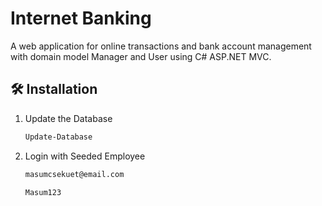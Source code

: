 # Internet Banking

A web application for online transactions and bank account management with domain model Manager and User using C# ASP.NET MVC. 

## 🛠 Installation

1. Update the Database

   ```sh
   Update-Database
   ```

2. Login with Seeded Employee

   ```sh
   masumcsekuet@email.com
   ```

   ```sh
   Masum123
   ```
